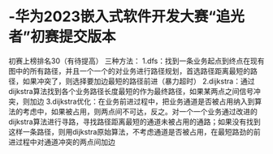 # -华为2023嵌入式软件开发大赛“追光者”初赛提交版本
初赛上榜排名30（有待提高）
三种方法：
1.dfs：找到一条业务起点到终点在现有图中的所有路径，并且一个一个的对业务进行路径规划，首选路径距离最短的路径，如果冲突了，则选择要加边最短的路径前进（暴力超时）
2.dijkstra：通过dijkstra算法找到各个业务路径长度最短的作为最终路径，如果某两点之间信号冲突，则加边
3.dijkstra优化：在业务前进过程中，把业务通道是否被占用纳入到算法的考虑中，如果被占用，则两点间不可达，反之。对一个一个业务通过改进的dijkstra算法进行寻路，寻找路径距离最短的通道未被占用的通路；如果没有找到这样一条路径，则用dijkstra原始算法，不考虑通道是否被占用，在最短路劲的前进过程中对通道冲突的两点间加边
